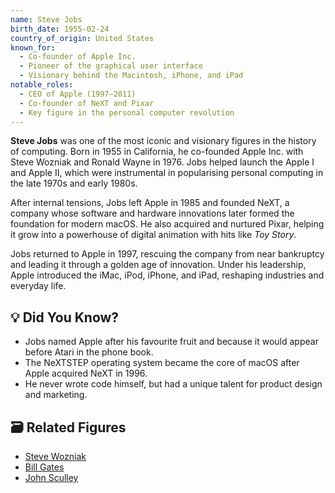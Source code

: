 ```yaml
---
name: Steve Jobs
birth_date: 1955-02-24
country_of_origin: United States
known_for:
  - Co-founder of Apple Inc.
  - Pioneer of the graphical user interface
  - Visionary behind the Macintosh, iPhone, and iPad
notable_roles:
  - CEO of Apple (1997–2011)
  - Co-founder of NeXT and Pixar
  - Key figure in the personal computer revolution
---
```


**Steve Jobs** was one of the most iconic and visionary figures in the history of computing. Born in 1955 in California, he co-founded Apple Inc. with Steve Wozniak and Ronald Wayne in 1976. Jobs helped launch the Apple I and Apple II, which were instrumental in popularising personal computing in the late 1970s and early 1980s.

After internal tensions, Jobs left Apple in 1985 and founded NeXT, a company whose software and hardware innovations later formed the foundation for modern macOS. He also acquired and nurtured Pixar, helping it grow into a powerhouse of digital animation with hits like *Toy Story*.

Jobs returned to Apple in 1997, rescuing the company from near bankruptcy and leading it through a golden age of innovation. Under his leadership, Apple introduced the iMac, iPod, iPhone, and iPad, reshaping industries and everyday life.

## 💡 Did You Know?

- Jobs named Apple after his favourite fruit and because it would appear before Atari in the phone book.
- The NeXTSTEP operating system became the core of macOS after Apple acquired NeXT in 1996.
- He never wrote code himself, but had a unique talent for product design and marketing.

## 🗃 Related Figures

- [Steve Wozniak](./steve-wozniak.md)
- [Bill Gates](./bill-gates.md)
- [John Sculley](./john-sculley.md)
